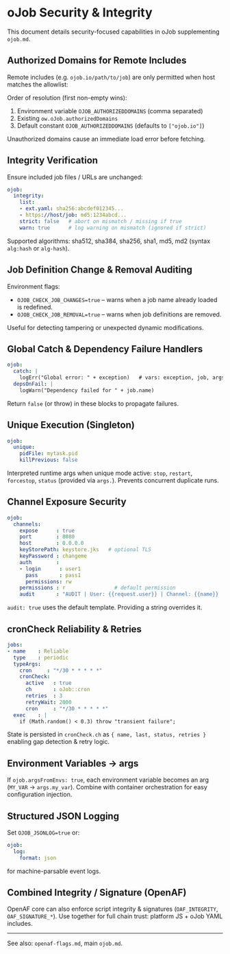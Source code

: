 # oJob Security & Integrity

This document details security-focused capabilities in oJob supplementing `ojob.md`.

## Authorized Domains for Remote Includes

Remote includes (e.g. `ojob.io/path/to/job`) are only permitted when host matches the allowlist:

Order of resolution (first non-empty wins):
1. Environment variable `OJOB_AUTHORIZEDDOMAINS` (comma separated)
2. Existing `ow.oJob.authorizedDomains`
3. Default constant `OJOB_AUTHORIZEDDOMAINS` (defaults to `["ojob.io"]`)

Unauthorized domains cause an immediate load error before fetching.

## Integrity Verification

Ensure included job files / URLs are unchanged:

```yaml
ojob:
  integrity:
    list:
    - ext.yaml: sha256:abcdef012345...
    - https://host/job: md5:1234abcd...
    strict: false   # abort on mismatch / missing if true
    warn: true      # log warning on mismatch (ignored if strict)
```

Supported algorithms: sha512, sha384, sha256, sha1, md5, md2 (syntax `alg:hash` or `alg-hash`).

## Job Definition Change & Removal Auditing

Environment flags:
- `OJOB_CHECK_JOB_CHANGES=true` – warns when a job name already loaded is redefined.
- `OJOB_CHECK_JOB_REMOVAL=true` – warns when job definitions are removed.

Useful for detecting tampering or unexpected dynamic modifications.

## Global Catch & Dependency Failure Handlers

```yaml
ojob:
  catch: |
    logErr("Global error: " + exception)   # vars: exception, job, args, id
  depsOnFail: |
    logWarn("Dependency failed for " + job.name)
```

Return `false` (or throw) in these blocks to propagate failures.

## Unique Execution (Singleton)

```yaml
ojob:
  unique:
    pidFile: mytask.pid
    killPrevious: false
```

Interpreted runtime args when unique mode active: `stop`, `restart`, `forcestop`, `status` (provided via `args.`). Prevents concurrent duplicate runs.

## Channel Exposure Security

```yaml
ojob:
  channels:
    expose      : true
    port        : 8080
    host        : 0.0.0.0
    keyStorePath: keystore.jks   # optional TLS
    keyPassword : changeme
    auth        :
    - login      : user1
      pass       : pass1
      permissions: rw
    permissions : r                # default permission
    audit       : "AUDIT | User: {{request.user}} | Channel: {{name}} | Operation: {{op}} | Key: {{{key}}}"
```

`audit: true` uses the default template. Providing a string overrides it.

## cronCheck Reliability & Retries

```yaml
jobs:
- name    : Reliable
  type    : periodic
  typeArgs:
    cron     : "*/30 * * * * *"
    cronCheck:
      active   : true
      ch       : oJob::cron
      retries  : 3
      retryWait: 2000
      cron     : "*/30 * * * * *"
  exec    : |
    if (Math.random() < 0.3) throw "transient failure";
```

State is persisted in `cronCheck.ch` as `{ name, last, status, retries }` enabling gap detection & retry logic.

## Environment Variables -> args

If `ojob.argsFromEnvs: true`, each environment variable becomes an arg (`MY_VAR` -> `args.my_var`). Combine with container orchestration for easy configuration injection.

## Structured JSON Logging

Set `OJOB_JSONLOG=true` or:
```yaml
ojob:
  log:
    format: json
```
for machine-parsable event logs.

## Combined Integrity / Signature (OpenAF)

OpenAF core can also enforce script integrity & signatures (`OAF_INTEGRITY`, `OAF_SIGNATURE_*`). Use together for full chain trust: platform JS + oJob YAML includes.

---
See also: `openaf-flags.md`, main `ojob.md`.

